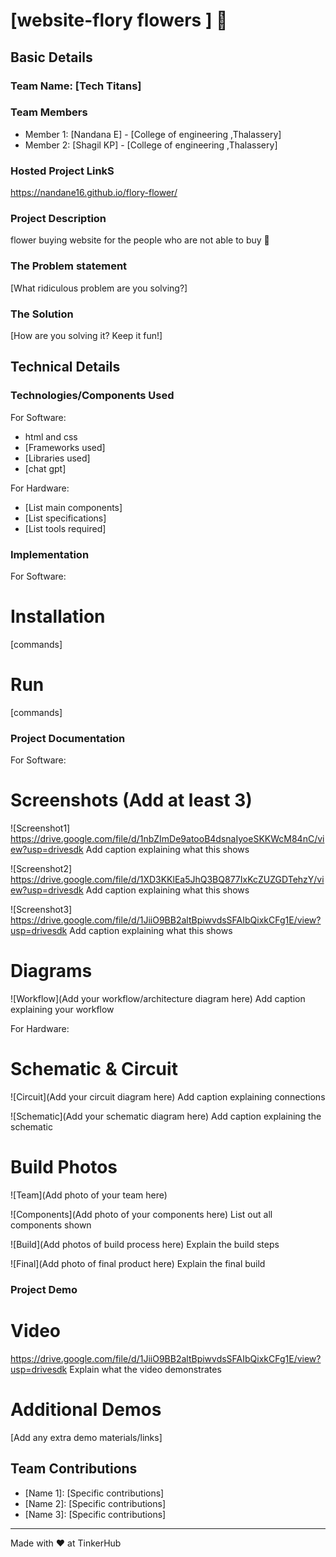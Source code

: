 # [website-flory flowers ] 🎯


## Basic Details
### Team Name: [Tech Titans]


### Team Members
- Member 1: [Nandana E] - [College of engineering ,Thalassery]
- Member 2: [Shagil KP] - [College of engineering ,Thalassery]


### Hosted Project LinkS
https://nandane16.github.io/flory-flower/

### Project Description
flower buying website for the people who are not able to buy 💐 

### The Problem statement
[What ridiculous problem are you solving?]

### The Solution
[How are you solving it? Keep it fun!]

## Technical Details
### Technologies/Components Used
For Software:
- html and css
- [Frameworks used]
- [Libraries used]
- [chat gpt]

For Hardware:
- [List main components]
- [List specifications]
- [List tools required]

### Implementation
For Software:
# Installation
[commands]

# Run
[commands]

### Project Documentation
For Software:

# Screenshots (Add at least 3)
![Screenshot1] https://drive.google.com/file/d/1nbZImDe9atooB4dsnaIyoeSKKWcM84nC/view?usp=drivesdk
Add caption explaining what this shows

![Screenshot2] https://drive.google.com/file/d/1XD3KKlEa5JhQ3BQ877IxKcZUZGDTehzY/view?usp=drivesdk
Add caption explaining what this shows

![Screenshot3] https://drive.google.com/file/d/1JiiO9BB2altBpiwvdsSFAIbQixkCFg1E/view?usp=drivesdk
Add caption explaining what this shows

# Diagrams
![Workflow](Add your workflow/architecture diagram here)
Add caption explaining your workflow

For Hardware:

# Schematic & Circuit
![Circuit](Add your circuit diagram here)
Add caption explaining connections

![Schematic](Add your schematic diagram here)
Add caption explaining the schematic

# Build Photos
![Team](Add photo of your team here)


![Components](Add photo of your components here)
List out all components shown

![Build](Add photos of build process here)
Explain the build steps

![Final](Add photo of final product here)
Explain the final build

### Project Demo
# Video
https://drive.google.com/file/d/1JiiO9BB2altBpiwvdsSFAIbQixkCFg1E/view?usp=drivesdk
Explain what the video demonstrates

# Additional Demos
[Add any extra demo materials/links]

## Team Contributions
- [Name 1]: [Specific contributions]
- [Name 2]: [Specific contributions]
- [Name 3]: [Specific contributions]

---
Made with ❤️ at TinkerHub
